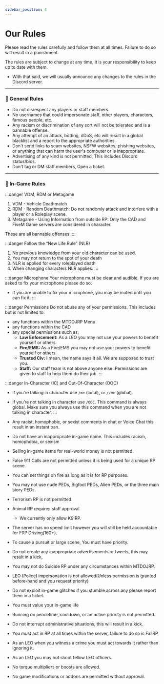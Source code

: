 ```yaml
---
sidebar_position: 4
---
```


# Our Rules

Please read the rules carefully and follow them at all times. Failure to do so will result in a punishment.

The rules are subject to change at any time, it is your responsibility to keep up to date with them.
- With that said, we will usually announce any changes to the rules in the Discord server.

---

### 📕 General Rules

- Do not disrespect any players or staff members.
- No usernames that could impersonate staff, other players, characters, famous people, etc.
- Any racism or discrimination of any sort will not be tolerated and is a bannable offense.
- Any attempt of an attack, botting, dDoS, etc will result in a global blacklist and a report to the appropriate authorities.
- Don't send links to scam websites, NSFW websites, phishing websites, or anything that can harm the user's computer or is inappropriate.
- Advertising of any kind is not permitted, This includes Discord status/bios.
- Don't tag or DM staff members, Open a ticket.

---

### 📕 In-Game Rules

:::danger VDM, RDM or Metagame
1. VDM - Vehicle Deathmatch
2. RDM - Random Deathmatch: Do not randomly attack and interfere with a player or a Roleplay scene.
3. Metagame - Using Information from outside RP: Only the CAD and FiveM Game servers are considered in character.

These are all bannable offenses.
:::

:::danger Follow the “New Life Rule” (NLR)
  1. No previous knowledge from your old character can be used.
  2. You may not return to the spot of your death
  3. NLR is applied for every roleplayed death
  4. When changing characters NLR applies.
:::

:::danger Microphone
Your microphone must be clear and audible, If you are asked to fix your microphone please do so.
- If you are unable to fix your microphone, you may be muted until you can fix it.
:::

:::danger Permissions
Do not abuse any of your permissions. This includes but is not limited to:
- any functions within the MTDOJRP Menu
- any functions within the CAD
- any special permissions such as;
  - **Law Enforcement:** As a LEO you may not use your powers to benefit yourself or others.
  - **Fire/EMS:** As a Fire/EMS you may not use your powers to benefit yourself or others.
  - **Trusted Civ:** I mean, the name says it all. We are supposed to trust you.
  - **Staff:** Our staff team is not above anyone else. Permissions are given to staff to help them do their job.
:::

:::danger In-Character (IC) and Out-Of-Character (OOC)
- If you’re talking in character use `/me` (local), or `//me` (global).
- If you’re not talking in character use `/OOC`. This command is always global. Make sure you always use this command when you are not talking in character.
:::

- Any racist, homophobic, or sexist comments in chat or Voice Chat this result in an instant ban.
- Do not have an inappropriate in-game name. This includes racism, homophobia, or sexism
- Selling in-game items for real-world money is not permitted.
- False 911 Calls are not permitted unless it is being used for a unique RP scene.
- You can set things on fire as long as it is for RP purposes.
- You may not use nude PEDs, Bigfoot PEDs, Alien PEDs, or the three main story PEDs.
- Terrorism RP is not permitted.
- Animal RP requires staff approval
  - We currently only allow K9 RP.
- The server has no speed limit however you will still be held accountable for FRP Driving(160+).
- To cause a pursuit or large scene, You must have priority.
- Do not create any inappropriate advertisements or tweets, this may result in a kick,
- You may not do Suicide RP under any circumstances within MTDOJRP.
- LEO (Police) impersonation is not allowed(Unless permission is granted before-hand and you request priority)
- Do not exploit in-game glitches if you stumble across any please report them in a ticket.
- You must value your in-game life
- Running on peacetime, cooldown, or an active priority is not permitted.
- Do not interrupt administrative situations, this will result in a kick.
- You must act in RP at all times within the server, failure to do so is FailRP
- As an LEO when you witness a crime you must act towards it rather than ignoring it.
- As an LEO you may not shoot fellow LEO officers.
- No torque multipliers or boosts are allowed.
- No game modifications or addons are permitted without approval.
